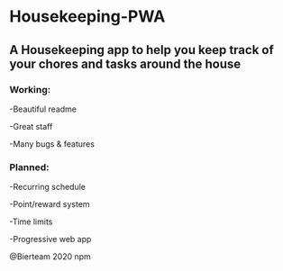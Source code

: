 # Housekeeping-PWA
## A Housekeeping app to help you keep track of your chores and tasks around the house
### Working:
-Beautiful readme

-Great staff

-Many bugs & features


### Planned:

-Recurring schedule

-Point/reward system

-Time limits

-Progressive web app









@Bierteam 2020
npm 